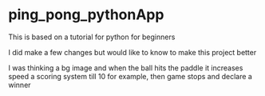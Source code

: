 # ping_pong_pythonApp

This is based on a tutorial for python for beginners

I did make a few changes but would like to know to make this project better 

I was thinking a bg image and when the ball hits the paddle it increases speed
a scoring system till 10 for example, then game stops and declare a winner 

